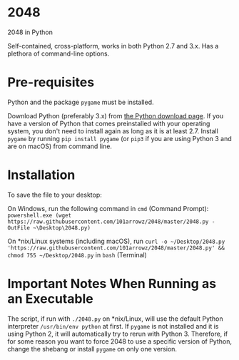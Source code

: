 # 2048
2048 in Python

Self-contained, cross-platform, works in both Python 2.7 and 3.x. Has a plethora of command-line options.

# Pre-requisites
Python and the package `pygame` must be installed.

Download Python (preferably 3.x) from [the Python download page](https://www.python.org/downloads/). If you have a version of Python that comes preinstalled with your operating system, you don't need to install again as long as it is at least 2.7. Install `pygame` by running `pip install pygame` (or `pip3` if you are using Python 3 and are on macOS) from command line.

# Installation
To save the file to your desktop:

On Windows, run the following command in `cmd` (Command Prompt): `powershell.exe (wget https://raw.githubusercontent.com/101arrowz/2048/master/2048.py -OutFile ~\Desktop\2048.py)`

On \*nix/Linux systems (including macOS), run `curl -o ~/Desktop/2048.py 'https://raw.githubusercontent.com/101arrowz/2048/master/2048.py' && chmod 755 ~/Desktop/2048.py` in `bash` (Terminal)

# Important Notes When Running as an Executable
The script, if run with `./2048.py` on \*nix/Linux, will use the default Python interpreter `/usr/bin/env python` at first. If `pygame` is not installed and it is using Python 2, it will automatically try to rerun with Python 3. Therefore, if for some reason you want to force 2048 to use a specific version of Python, change the shebang or install `pygame` on only one version.
